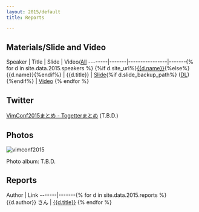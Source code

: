 ```yaml
---
layout: 2015/default
title: Reports

---
```


## Materials/Slide and Video

Speaker | Title | Slide | Video/[All](https://www.youtube.com/playlist?list=PLx8bw5NQypsnuX8NJPRHvURhXqj2NUnGZ)
--------|-------|----------------|-------{% for d in site.data.2015.speakers %}
{%if d.site_url%}[{{d.name}}]({{d.site_url}}){%else%}{{d.name}}{%endif%} | {{d.title}} | [Slide]({{d.slide_url}}){%if d.slide_backup_path%} (<a href="{{d.slide_backup_path}}" download>DL</a>){%endif%} | [Video]({{d.video_url}}) {% endfor %}

## Twitter

[VimConf2015まとめ - Togetterまとめ]() (T.B.D.)

## Photos

<img src="img/vimconf2015.jpg" alt="vimconf2015" style="max-width: 90%;">

Photo album: T.B.D.

## Reports

Author | Link
-------|-------{% for d in site.data.2015.reports %}
{{d.author}} さん | [{{d.title}}]({{d.url}}) {% endfor %}
